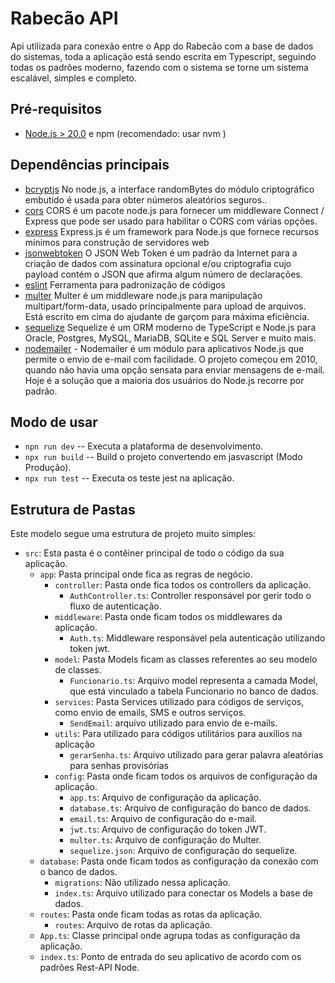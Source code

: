# Rabecão API

<!--Descrição do projeto-->
Api utilizada para conexão entre o App do Rabecão com a base de dados do sistemas, toda a aplicação está sendo escrita em Typescript, seguindo todas os padrões moderno, fazendo com o sistema se torne um sistema escalável, simples e completo.

## Pré-requisitos

- [Node.js > 20.0](https://nodejs.org)  e npm (recomendado: usar nvm )

## Dependências principais

- [bcryptjs](https://www.npmjs.com/package/bcryptjs) No node.js, a interface randomBytes do módulo criptográfico embutido é usada para obter números aleatórios seguros..
- [cors](https://www.npmjs.com/package/cors) CORS é um pacote node.js para fornecer um middleware Connect / Express que pode ser usado para habilitar o CORS com várias opções.
- [express](https://expressjs.com/pt-br/guide/routing.html) Express.js é um framework para Node.js que fornece recursos mínimos para construção de servidores web
- [jsonwebtoken](https://www.npmjs.com/package/jsonwebtoken) O JSON Web Token é um padrão da Internet para a criação de dados com assinatura opcional e/ou criptografia cujo payload contém o JSON que afirma algum número de declarações.
- [eslint](https://eslint.org/) Ferramenta para padronização de códigos
- [multer](https://www.npmjs.com/package/multer) Multer é um middleware node.js para manipulação multipart/form-data, usado principalmente para upload de arquivos. Está escrito em cima do ajudante de garçom para máxima eficiência.
- [sequelize](https://sequelize.org/docs/v6/getting-started/) Sequelize é um ORM moderno de TypeScript e Node.js para Oracle, Postgres, MySQL, MariaDB, SQLite e SQL Server e muito mais.
- [nodemailer](https://nodemailer.com/) - Nodemailer é um módulo para aplicativos Node.js que permite o envio de e-mail com facilidade. O projeto começou em 2010, quando não havia uma opção sensata para enviar mensagens de e-mail. Hoje é a solução que a maioria dos usuários do Node.js recorre por padrão.

## Modo de usar

- `npn run dev` -- Executa a plataforma de desenvolvimento.
- `npx run build` -- Build o projeto convertendo em jasvascript (Modo Produção).
- `npx run test` -- Executa os teste jest na aplicação.

## Estrutura de Pastas

Este modelo segue uma estrutura de projeto muito simples:

- `src`: Esta pasta é o contêiner principal de todo o código da sua aplicação.
  - `app`: Pasta principal onde fica as regras de negócio.
    - `controller`: Pasta onde fica todos os controllers da aplicação.
      - `AuthController.ts`: Controller responsável por gerir todo o fluxo de autenticação.
    - `middleware`: Pasta onde ficam todos os middlewares da aplicação.
      - `Auth.ts`: Middleware responsável pela autenticação utilizando token jwt.
    - `model`: Pasta Models ficam as classes referentes ao seu modelo de classes.
      - `Funcionario.ts`: Arquivo model representa a camada Model, que está vinculado a tabela Funcionario no banco de dados.
    - `services`: Pasta Services utilizado para códigos de serviços, como envio de emails, SMS e outros serviços.
      - `SendEmail`: arquivo utilizado para envio de e-mails.
    - `utils`: Para utilizado para códigos utilitários para auxílios na aplicação
      - `gerarSenha.ts`: Arquivo utilizado para gerar palavra aleatórias para senhas provisórias
    - `config`: Pasta onde ficam todos os arquivos de configuração da aplicação.
      - `app.ts`: Arquivo de configuração da aplicação.
      - `database.ts`: Arquivo de configuração do banco de dados.
      - `email.ts`: Arquivo de configuração do e-mail.
      - `jwt.ts`: Arquivo de configuração do token JWT.
      - `multer.ts`: Arquivo de configuração do Multer.
      - `sequelize.json`: Arquivo de configuração do sequelize.
  - `database`: Pasta onde ficam todos as configuração da conexão com o banco de dados.
    - `migrations`: Não utilizado nessa aplicação.
    - `index.ts`: Arquivo utilizado para conectar os Models a base de dados.
  - `routes`: Pasta onde ficam todas as rotas da aplicação.
    - `routes`: Arquivo de rotas da aplicação.
  - `App.ts`: Classe principal onde agrupa todas as configuração da aplicação.
  - `index.ts`: Ponto de entrada do seu aplicativo de acordo com os padrões Rest-API Node.

